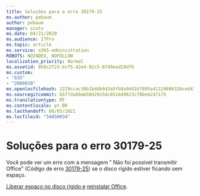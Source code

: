 ```yaml
---
title: Soluções para o erro 30179-25
ms.author: pebaum
author: pebaum
manager: scotv
ms.date: 04/21/2020
ms.audience: ITPro
ms.topic: article
ms.service: o365-administration
ROBOTS: NOINDEX, NOFOLLOW
localization_priority: Normal
ms.assetid: 858c2f23-bcf5-42e4-92c5-8749eed29dfb
ms.custom:
- "835"
- "2000020"
ms.openlocfilehash: 2229ccac30b1bddb943a5fb9a944167895a41129608326ced437231166920610
ms.sourcegitcommit: b5f7da89a650d2915dc652449623c78be6247175
ms.translationtype: MT
ms.contentlocale: pt-BR
ms.lasthandoff: 08/05/2021
ms.locfileid: "54050034"
---
```

# <a name="solutions-for-error-30179-25"></a>Soluções para o erro 30179-25

Você pode ver um erro com a mensagem " Não foi possível transmitir Office" (Código de erro [30179-25](https://support.office.com/article/e40d3c7d-98f6-4284-94a0-882beaa44593?wt.mc_id=Alchemy_ClientDIA)) se o disco rígido estiver ficando sem espaço.
  
[Liberar espaço no disco rígido e](https://support.microsoft.com/help/12425/windows-10-free-up-drive-space) [reinstalar Office](https://portal.office.com/OLS/MySoftware.aspx).
  